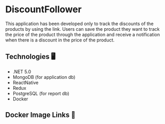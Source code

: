 # DiscountFollower

This application has been developed only to track the discounts of the products by using the link.
Users can save the product they want to track the price of the product through the application and receive a notification when there is a discount in the price of the product.

## Technologies :desktop_computer:
- .NET 5.0
- MongoDB (for application db)
- ReactNative
- Redux
- PostgreSQL (for report db)
- Docker

## Docker Image Links :whale:


